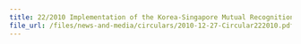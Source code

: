 ```yaml
---
title: 22/2010 Implementation of the Korea-Singapore Mutual Recognition Arrangement
file_url: /files/news-and-media/circulars/2010-12-27-Circular222010.pdf
---
```


